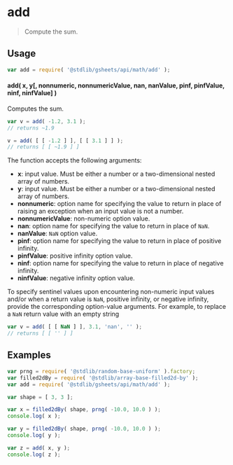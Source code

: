 <!--

@license Apache-2.0

Copyright (c) 2023 The Stdlib Authors.

Licensed under the Apache License, Version 2.0 (the "License");
you may not use this file except in compliance with the License.
You may obtain a copy of the License at

   http://www.apache.org/licenses/LICENSE-2.0

Unless required by applicable law or agreed to in writing, software
distributed under the License is distributed on an "AS IS" BASIS,
WITHOUT WARRANTIES OR CONDITIONS OF ANY KIND, either express or implied.
See the License for the specific language governing permissions and
limitations under the License.

-->

<!-- This is a generated file. Do not edit directly. -->

# add

> Compute the sum.

<section class="intro">

</section>

<!-- /.intro -->

<section class="usage">

## Usage

```javascript
var add = require( '@stdlib/gsheets/api/math/add' );
```

#### add( x, y\[, nonnumeric, nonnumericValue, nan, nanValue, pinf, pinfValue, ninf, ninfValue] )

Computes the sum.

```javascript
var v = add( -1.2, 3.1 );
// returns ~1.9

v = add( [ [ -1.2 ] ], [ [ 3.1 ] ] );
// returns [ [ ~1.9 ] ]
```

The function accepts the following arguments:

-   **x**: input value. Must be either a number or a two-dimensional nested array of numbers.
-   **y**: input value. Must be either a number or a two-dimensional nested array of numbers.
-   **nonnumeric**: option name for specifying the value to return in place of raising an exception when an input value is not a number.
-   **nonnumericValue**: non-numeric option value.
-   **nan**: option name for specifying the value to return in place of `NaN`.
-   **nanValue**: `NaN` option value.
-   **pinf**: option name for specifying the value to return in place of positive infinity.
-   **pinfValue**: positive infinity option value.
-   **ninf**: option name for specifying the value to return in place of negative infinity.
-   **ninfValue**: negative infinity option value.

To specify sentinel values upon encountering non-numeric input values and/or when a return value is `NaN`, positive infinity, or negative infinity, provide the corresponding option-value arguments. For example, to replace a `NaN` return value with an empty string

```javascript
var v = add( [ [ NaN ] ], 3.1, 'nan', '' );
// returns [ [ '' ] ]
```

</section>

<!-- /.usage -->

<section class="notes">

</section>

<!-- /.notes -->

<section class="examples">

## Examples

<!-- eslint no-undef: "error" -->

```javascript
var prng = require( '@stdlib/random-base-uniform' ).factory;
var filled2dBy = require( '@stdlib/array-base-filled2d-by' );
var add = require( '@stdlib/gsheets/api/math/add' );

var shape = [ 3, 3 ];

var x = filled2dBy( shape, prng( -10.0, 10.0 ) );
console.log( x );

var y = filled2dBy( shape, prng( -10.0, 10.0 ) );
console.log( y );

var z = add( x, y );
console.log( z );
```

</section>

<!-- /.examples -->

<!-- Section for related `stdlib` packages. Do not manually edit this section, as it is automatically populated. -->

<section class="related">

</section>

<!-- /.related -->

<!-- Section for all links. Make sure to keep an empty line after the `section` element and another before the `/section` close. -->

<section class="links">

</section>

<!-- /.links -->

